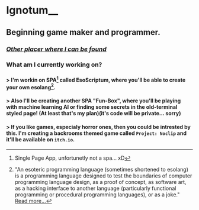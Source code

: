 # Ignotum__
## Beginning game maker and programmer.
### [*Other placer where I can be found*](https://pastebin.com/V2M6RfLR)

### What am I currently working on?
<!-- An FAQ/Q&A? No, just saying what shit I'm doing, even tho no one cares... -->
#### > I'm workin on SPA[^1] called EsoScriptum, where you'll be able to create your own esolang[^2].
#### > Also I'll be creating another SPA "Fun-Box", where you'll be playing with machine learning AI or finding some secrets in the old-terminal styled page! (At least that's my plan)(it's code will be private... sorry)
#### > If you like games, especialy horror ones, then you could be intrested by this. I'm creating a backrooms themed game called `Project: Noclip` and it'll be available on `itch.io`.
<!-- And mayybe it'll be my portfolio or some "about me" shit... heh -->
[^1]: Single Page App, unfortunetly not a spa... xD
[^2]: "An esoteric programming language (sometimes shortened to esolang) is a programming language designed to test the boundaries of computer programming language design, as a proof of concept, as software art, as a hacking interface to another language (particularly functional programming or procedural programming languages), or as a joke." [Read more...](wikipedia.org/wiki/Esoteric_programming_language)
